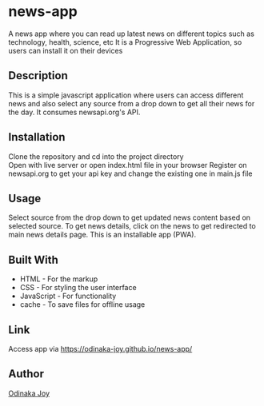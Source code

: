 # news-app
A news app where you can read up latest news on different topics such as technology, health, science, etc 
It is a Progressive Web Application, so users can install it on their devices

## Description
This is a simple javascript application where users can access different news and also select any source from a drop down to get all their news for the day.
It consumes newsapi.org's API.

## Installation
Clone the repository and cd into the project directory  
Open with live server or open index.html file in your browser 
Register on newsapi.org to get your api key and change the existing one in main.js file

## Usage
Select source from the drop down to get updated news content based on selected source. 
To get news details, click on the news to get redirected to main news details page. 
This is an installable app (PWA). 

## Built With
* HTML - For the markup
* CSS - For styling the user interface
* JavaScript - For functionality
* cache - To save files for offline usage 

## Link
Access app via https://odinaka-joy.github.io/news-app/

## Author
[Odinaka Joy](https://odinaka-joy.github.io)
